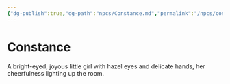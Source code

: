 ```yaml
---
{"dg-publish":true,"dg-path":"npcs/Constance.md","permalink":"/npcs/constance/","tags":["person","npc"],"noteIcon":"npc"}
---
```


# Constance
A bright-eyed, joyous little girl with hazel eyes and delicate hands, her cheerfulness lighting up the room.